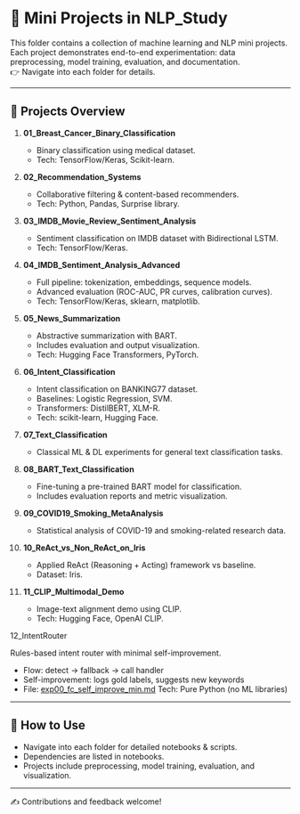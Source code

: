 # 🧩 Mini Projects in NLP_Study

This folder contains a collection of machine learning and NLP mini projects.  
Each project demonstrates end-to-end experimentation: data preprocessing, model training, evaluation, and documentation.  
👉 Navigate into each folder for details.

---

## 📂 Projects Overview

1. **01_Breast_Cancer_Binary_Classification**  
   - Binary classification using medical dataset.  
   - Tech: TensorFlow/Keras, Scikit-learn.  

2. **02_Recommendation_Systems**  
   - Collaborative filtering & content-based recommenders.  
   - Tech: Python, Pandas, Surprise library.  

3. **03_IMDB_Movie_Review_Sentiment_Analysis**  
   - Sentiment classification on IMDB dataset with Bidirectional LSTM.  
   - Tech: TensorFlow/Keras.  

4. **04_IMDB_Sentiment_Analysis_Advanced**  
   - Full pipeline: tokenization, embeddings, sequence models.  
   - Advanced evaluation (ROC-AUC, PR curves, calibration curves).  
   - Tech: TensorFlow/Keras, sklearn, matplotlib.  

5. **05_News_Summarization**  
   - Abstractive summarization with BART.  
   - Includes evaluation and output visualization.  
   - Tech: Hugging Face Transformers, PyTorch.  

6. **06_Intent_Classification**  
   - Intent classification on BANKING77 dataset.  
   - Baselines: Logistic Regression, SVM.  
   - Transformers: DistilBERT, XLM-R.  
   - Tech: scikit-learn, Hugging Face.  

7. **07_Text_Classification**  
   - Classical ML & DL experiments for general text classification tasks.  

8. **08_BART_Text_Classification**  
   - Fine-tuning a pre-trained BART model for classification.  
   - Includes evaluation reports and metric visualization.  

9. **09_COVID19_Smoking_MetaAnalysis**  
   - Statistical analysis of COVID-19 and smoking-related research data.  

10. **10_ReAct_vs_Non_ReAct_on_Iris**  
    - Applied ReAct (Reasoning + Acting) framework vs baseline.  
    - Dataset: Iris.  

11. **11_CLIP_Multimodal_Demo**  
    - Image-text alignment demo using CLIP.  
    - Tech: Hugging Face, OpenAI CLIP.  

12_IntentRouter

   Rules-based intent router with minimal self-improvement.
   - Flow: detect → fallback → call handler
   - Self-improvement: logs gold labels, suggests new keywords
   - File: [exp00_fc_self_improve_min.md](09_Mini_Project/12_IntentRouter/exp00_fc_self_improve_min.md)
   Tech: Pure Python (no ML libraries)





---

## 🔎 How to Use
- Navigate into each folder for detailed notebooks & scripts.  
- Dependencies are listed in notebooks.  
- Projects include preprocessing, model training, evaluation, and visualization.  

---

✍️ Contributions and feedback welcome!

